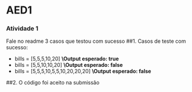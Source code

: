 # AED1

### Atividade 1

Fale no readme 3 casos que testou com sucesso
##1. Casos de teste com sucesso:
* bills = [5,5,5,10,20]  __\\Output esperado: true__
* bills = [5,5,10,10,20]  __\\Output esperado: false__
* bills = [5,5,5,10,5,5,10,20,20,20] __\\Output esperado: false__
  
##2. O código foi aceito na submissão 
